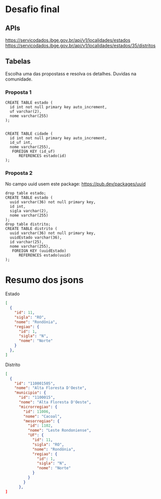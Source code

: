 
# Desafio final

## APIs
https://servicodados.ibge.gov.br/api/v1/localidades/estados
https://servicodados.ibge.gov.br/api/v1/localidades/estados/35/distritos

## Tabelas
Escolha uma das propostass e resolva os detalhes. Duvidas na comunidade.

### Proposta 1
```
CREATE TABLE estado (
  id int not null primary key auto_increment,
  uf varchar(2),
  nome varchar(255)
);


CREATE TABLE cidade (
  id int not null primary key auto_increment,
  id_uf int,
  nome varchar(255),
   FOREIGN KEY (id_uf)
      REFERENCES estado(id)
);​
```
### Proposta 2
No campo uuid usem este package: https://pub.dev/packages/uuid
```
drop table estado;
CREATE TABLE estado (
  uuid varchar(36) not null primary key,
  id int,
  sigla varchar(2),
  nome varchar(255)
);
drop table distrito;
CREATE TABLE distrito (
  uuid varchar(36) not null primary key,
  uuidEstado varchar(36),
  id varchar(25),
  nome varchar(255),
   FOREIGN KEY (uuidEstado)
      REFERENCES estado(uuid)
);​
```


# Resumo dos jsons
Estado
```json
[
  {
    "id": 11,
    "sigla": "RO",
    "nome": "Rondônia",
    "regiao": {
      "id": 1,
      "sigla": "N",
      "nome": "Norte"
    }
  },
]
```


Distrito
```json
[
  {
    "id": "110001505",
    "nome": "Alta Floresta D'Oeste",
    "municipio": {
      "id": "1100015",
      "nome": "Alta Floresta D'Oeste",
      "microrregiao": {
        "id": 11006,
        "nome": "Cacoal",
        "mesorregiao": {
          "id": 1102,
          "nome": "Leste Rondoniense",
          "UF": {
            "id": 11,
            "sigla": "RO",
            "nome": "Rondônia",
            "regiao": {
              "id": 1,
              "sigla": "N",
              "nome": "Norte"
            }
          }
        }
      },
]
```
